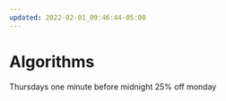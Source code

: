 ```yaml
---
updated: 2022-02-01_09:46:44-05:00
---
```

# Algorithms
Thursdays one minute before midnight
25% off monday
